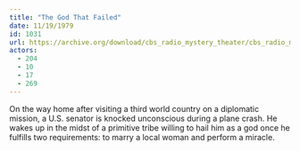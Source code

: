 ```yaml
---
title: "The God That Failed"
date: 11/19/1979
id: 1031
url: https://archive.org/download/cbs_radio_mystery_theater/cbs_radio_mystery_theater-1001-1050.zip/cbs_radio_mystery_theater-1001-1050%2Fcbsrmt_1031_the_god_that_failed.mp3
actors:
  - 204
  - 10
  - 17
  - 269
---
```

On the way home after visiting a third world country on a diplomatic mission, a U.S. senator is knocked unconscious during a plane crash. He wakes up in the midst of a primitive tribe willing to hail him as a god once he fulfills two requirements: to marry a local woman and perform a miracle.